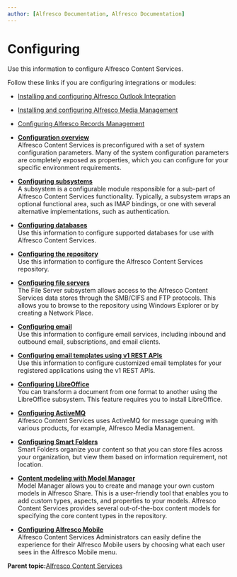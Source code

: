 ```yaml
---
author: [Alfresco Documentation, Alfresco Documentation]
---
```


# Configuring

Use this information to configure Alfresco Content Services.

Follow these links if you are configuring integrations or modules:

-   [Installing and configuring Alfresco Outlook Integration](http://docs.alfresco.com/outlook2.4/concepts/Outlook-install-intro.html)
-   [Installing and configuring Alfresco Media Management](http://docs.alfresco.com/mm1.1/concepts/mm-install-overview.html)
-   [Configuring Alfresco Records Management](http://docs.alfresco.com/ags2.7/concepts/rm-admin-intro.html)

-   **[Configuration overview](../concepts/configuration-overview.md)**  
Alfresco Content Services is preconfigured with a set of system configuration parameters. Many of the system configuration parameters are completely exposed as properties, which you can configure for your specific environment requirements.
-   **[Configuring subsystems](../concepts/subsystem-intro.md)**  
A subsystem is a configurable module responsible for a sub-part of Alfresco Content Services functionality. Typically, a subsystem wraps an optional functional area, such as IMAP bindings, or one with several alternative implementations, such as authentication.
-   **[Configuring databases](../concepts/intro-db-setup.md)**  
Use this information to configure supported databases for use with Alfresco Content Services.
-   **[Configuring the repository](../concepts/intro-core.md)**  
Use this information to configure the Alfresco Content Services repository.
-   **[Configuring file servers](../concepts/fileserv-subsystem-intro.md)**  
The File Server subsystem allows access to the Alfresco Content Services data stores through the SMB/CIFS and FTP protocols. This allows you to browse to the repository using Windows Explorer or by creating a Network Place.
-   **[Configuring email](../concepts/email.md)**  
Use this information to configure email services, including inbound and outbound email, subscriptions, and email clients.
-   **[Configuring email templates using v1 REST APIs](../concepts/email-templates-intro.md)**  
Use this information to configure customized email templates for your registered applications using the v1 REST APIs.
-   **[Configuring LibreOffice](../concepts/OOo-subsystems-intro.md)**  
You can transform a document from one format to another using the LibreOffice subsystem. This feature requires you to install LibreOffice.
-   **[Configuring ActiveMQ](../concepts/activemq-overview.md)**  
Alfresco Content Services uses ActiveMQ for message queuing with various products, for example, Alfresco Media Management.
-   **[Configuring Smart Folders](../concepts/sf-intro.md)**  
Smart Folders organize your content so that you can store files across your organization, but view them based on information requirement, not location.
-   **[Content modeling with Model Manager](../concepts/admintools-cmm-intro.md)**  
Model Manager allows you to create and manage your own custom models in Alfresco Share. This is a user-friendly tool that enables you to add custom types, aspects, and properties to your models. Alfresco Content Services provides several out-of-the-box content models for specifying the core content types in the repository.
-   **[Configuring Alfresco Mobile](../topics/mobile-config.md)**  
Alfresco Content Services Administrators can easily define the experience for their Alfresco Mobile users by choosing what each user sees in the Alfresco Mobile menu.

**Parent topic:**[Alfresco Content Services](../concepts/welcome.md)


